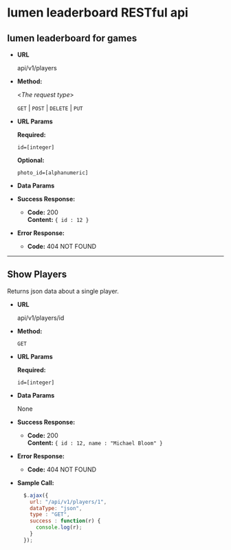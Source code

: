 # lumen leaderboard RESTful api

**lumen leaderboard for games**
----

* **URL**

  api/v1/players

* **Method:**
  
  <_The request type_>

  `GET` | `POST` | `DELETE` | `PUT`
  
*  **URL Params**

   **Required:**
 
   `id=[integer]`

   **Optional:**
 
   `photo_id=[alphanumeric]`

* **Data Params**

  <username>
  <score>

* **Success Response:**

  * **Code:** 200 <br />
    **Content:** `{ id : 12 }`

* **Error Response:**

  * **Code:** 404 NOT FOUND <br />

    
-------------------------------------------------------------------------------------------------

**Show Players**
----
  Returns json data about a single player.

* **URL**

  api/v1/players/id

* **Method:**

  `GET`
  
*  **URL Params**

   **Required:**
 
   `id=[integer]`

* **Data Params**

  None

* **Success Response:**

  * **Code:** 200 <br />
    **Content:** `{ id : 12, name : "Michael Bloom" }`
 
* **Error Response:**

  * **Code:** 404 NOT FOUND <br />

* **Sample Call:**

  ```javascript
    $.ajax({
      url: "/api/v1/players/1",
      dataType: "json",
      type : "GET",
      success : function(r) {
        console.log(r);
      }
    });
  ```
